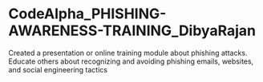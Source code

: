 # CodeAlpha_PHISHING-AWARENESS-TRAINING_DibyaRajan
Created a presentation or online training module about phishing attacks. Educate others about recognizing and avoiding phishing emails, websites, and social engineering tactics
